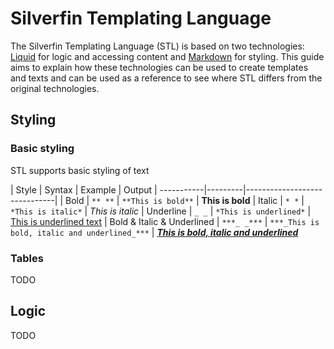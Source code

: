# Silverfin Templating Language

The Silverfin Templating Language (STL) is based on two technologies: [Liquid](https://shopify.github.io/liquid/) for logic and accessing content and [Markdown](https://daringfireball.net/projects/markdown/syntax) for styling. This guide aims to explain how these technologies can be used to create templates and texts and can be used as a reference to see where STL differs from the original technologies.

## Styling

### Basic styling

STL supports basic styling of text

| Style      | Syntax  | Example                      | Output
| -----------|---------|------------------------------|
| Bold       | `** **` | `**This is bold**`      | **This is bold**
| Italic     | `* *`   | `*This is italic*`      | *This is italic*
| Underline  | `_ _`   | `*This is underlined*`  | <u>This is underlined text</u>
| Bold & Italic & Underlined | `***_ _***` | `***_This is bold, italic and underlined_***` | <u>***This is bold, italic and underlined***</u>


### Tables

TODO


## Logic

TODO
